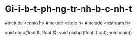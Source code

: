 # Gi-i-b-t-ph-ng-tr-nh-b-c-nh-t
#include <conio.h>
#include <stdio.h>
#include <iostream.h>

void nhap(float &, float &);
void giaibpt(float, float);
void main()

